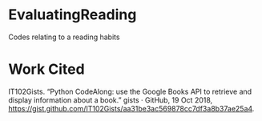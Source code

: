 # EvaluatingReading
Codes relating to a reading habits

# Work Cited

IT102Gists. “Python CodeAlong: use the Google Books API to retrieve and display information about a book.” gists · GitHub, 19 Oct 2018, https://gist.github.com/IT102Gists/aa31be3ac569878cc7df3a8b37ae25a4.
